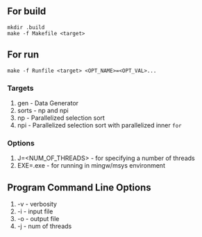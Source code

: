 ## For build

```
mkdir .build
make -f Makefile <target>
```

## For run

```
make -f Runfile <target> <OPT_NAME>=<OPT_VAL>...
```

### Targets

1. gen - Data Generator
2. sorts - np and npi
3. np - Parallelized selection sort
4. npi - Parallelized selection sort with parallelized inner `for`

### Options

1. J=<NUM_OF_THREADS> - for specifying a number of threads
2. EXE=.exe - for running in mingw/msys environment

## Program Command Line Options

1. -v - verbosity
2. -i - input file
3. -o - output file
4. -j - num of threads